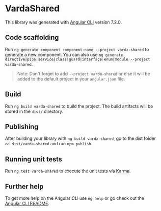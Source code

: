 # VardaShared

This library was generated with [Angular CLI](https://github.com/angular/angular-cli) version 7.2.0.

## Code scaffolding

Run `ng generate component component-name --project varda-shared` to generate a new component. You can also use `ng generate directive|pipe|service|class|guard|interface|enum|module --project varda-shared`.
> Note: Don't forget to add `--project varda-shared` or else it will be added to the default project in your `angular.json` file. 

## Build

Run `ng build varda-shared` to build the project. The build artifacts will be stored in the `dist/` directory.

## Publishing

After building your library with `ng build varda-shared`, go to the dist folder `cd dist/varda-shared` and run `npm publish`.

## Running unit tests

Run `ng test varda-shared` to execute the unit tests via [Karma](https://karma-runner.github.io).

## Further help

To get more help on the Angular CLI use `ng help` or go check out the [Angular CLI README](https://github.com/angular/angular-cli/blob/master/README.md).
